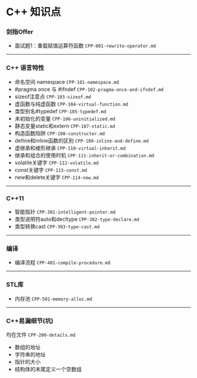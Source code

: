 # C++ 知识点


### 剑指Offer

- 面试题1：重载赋值运算符函数   `CPP-001-rewrite-operator.md`


-----
### C++ 语言特性

- 命名空间 namespace	`CPP-101-namespace.md`
- #pragma once 与 #ifndef	`CPP-102-pragma-once-and-ifndef.md`
- sizeof注意点	`CPP-103-sizeof.md`
- 虚函数与纯虚函数 `CPP-104-virtual-function.md`
- 类型别名#typedef	`CPP-105-typedef.md`
- 未初始化的变量	`CPP-106-uninitialized.md`
- 静态变量static和extern	`CPP-107-static.md`
- 构造函数陷阱	`CPP-108-constructer.md`
- define和inline函数的区别	`CPP-109-inline-and-define.md`
- 虚继承和棱形继承	`CPP-110-virtual-inherit.md`
- 继承和组合的使用时机	`CPP-111-inherit-or-combination.md`
- volatile关键字	`CPP-112-volatile.md`
- const关键字	`CPP-113-const.md`
- new和delete关键字	`CPP-114-new.md`

-----
### C++11

- 智能指针	`CPP-301-intelligent-pointer.md`
- 类型说明符auto和decltype	`CPP-302-type-declare.md`
- 类型转换cast	`CPP-303-type-cast.md`

-----
### 编译

- 编译流程	`CPP-401-compile-procedure.md`

-----
### STL库
- 内存池	`CPP-501-memory-alloc.md`

-----
### C++易漏细节(坑)
均在文件 `CPP-200-details.md`
- 数组的地址
- 字符串的地址
- 指针的大小
- 结构体的末尾定义一个空数组
